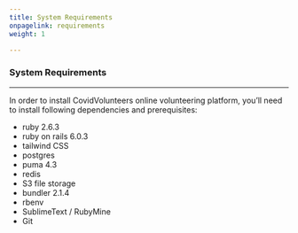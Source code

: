 ```yaml
---
title: System Requirements
onpagelink: requirements
weight: 1

---
```


### System Requirements
-------------------

In order to install CovidVolunteers online volunteering platform, you’ll need to install following dependencies and prerequisites:

- ruby 2.6.3
- ruby on rails 6.0.3
- tailwind CSS
- postgres
- puma 4.3
- redis
- S3 file storage
- bundler 2.1.4
- rbenv
- SublimeText / RubyMine
- Git
 
